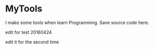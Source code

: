 # MyTools

I make some tools when learn Programming.
Save source code here.

edit for test 20160424

edit it for the second time
